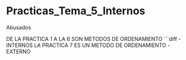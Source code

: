 # Practicas_Tema_5_Internos
Abusados 

DE LA PRACTICA 1 A LA 6 SON METODOS DE ORDENAMIENTO ```diff -INTERNOS
LA PRACTICA 7 ES UN METODO DE ORDENAMIENTO -EXTERNO
